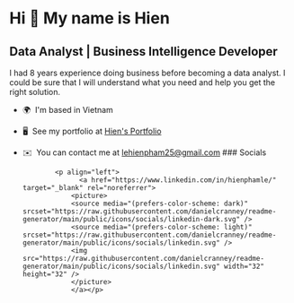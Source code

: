 Hi 👋 My name is Hien
=====================

Data Analyst | Business Intelligence Developer
----------------------------------------------

I had 8 years experience doing business before becoming a data analyst. I could be sure that I will understand what you need and help you get the right solution.

*   🌍  I'm based in Vietnam
*   🖥️  See my portfolio at [Hien's Portfolio](http://hienphamle.github.io/)
*   ✉️  You can contact me at [lehienpham25@gmail.com](mailto:lehienpham25@gmail.com)
                  ### Socials
                  
                  
                <p align="left">
                      <a href="https://www.linkedin.com/in/hienphamle/" target="_blank" rel="noreferrer">
                    <picture>
                    <source media="(prefers-color-scheme: dark)" srcset="https://raw.githubusercontent.com/danielcranney/readme-generator/main/public/icons/socials/linkedin-dark.svg" />
                    <source media="(prefers-color-scheme: light)" srcset="https://raw.githubusercontent.com/danielcranney/readme-generator/main/public/icons/socials/linkedin.svg" />
                    <img src="https://raw.githubusercontent.com/danielcranney/readme-generator/main/public/icons/socials/linkedin.svg" width="32" height="32" />
                    </picture>
                    </a></p>
